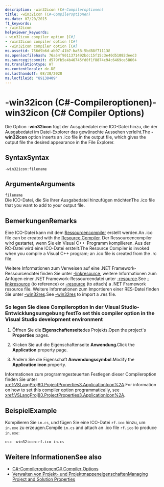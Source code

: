 ```yaml
---
description: -win32icon (C#-Compileroptionen)
title: -win32icon (C#-Compileroptionen)
ms.date: 07/20/2015
f1_keywords:
- /win32icon
helpviewer_keywords:
- win32icon compiler option [C#]
- /win32icon compiler option [C#]
- -win32icon compiler option [C#]
ms.assetid: 756d9b6d-ab07-41b7-ba58-5bd88f711138
ms.openlocfilehash: 76a54f9011371492bdc15f15c3e40d51082deed3
ms.sourcegitcommit: d579fb5e4b46745fd0f1f8874c94c6469ce58604
ms.translationtype: HT
ms.contentlocale: de-DE
ms.lasthandoff: 08/30/2020
ms.locfileid: "89138409"
---
```

# <a name="-win32icon-c-compiler-options"></a><span data-ttu-id="25f13-103">-win32icon (C#-Compileroptionen)</span><span class="sxs-lookup"><span data-stu-id="25f13-103">-win32icon (C# Compiler Options)</span></span>
<span data-ttu-id="25f13-104">Die Option **-win32icon** fügt der Ausgabedatei eine ICO-Datei hinzu, die der Ausgabedatei im Datei-Explorer das gewünschte Aussehen verleiht.</span><span class="sxs-lookup"><span data-stu-id="25f13-104">The **-win32icon** option inserts an .ico file in the output file, which gives the output file the desired appearance in the File Explorer.</span></span>  
  
## <a name="syntax"></a><span data-ttu-id="25f13-105">Syntax</span><span class="sxs-lookup"><span data-stu-id="25f13-105">Syntax</span></span>  
  
```console  
-win32icon:filename  
```  
  
## <a name="arguments"></a><span data-ttu-id="25f13-106">Argumente</span><span class="sxs-lookup"><span data-stu-id="25f13-106">Arguments</span></span>  
 `filename`  
 <span data-ttu-id="25f13-107">Die ICO-Datei, die Sie Ihrer Ausgabedatei hinzufügen möchten</span><span class="sxs-lookup"><span data-stu-id="25f13-107">The .ico file that you want to add to your output file.</span></span>  
  
## <a name="remarks"></a><span data-ttu-id="25f13-108">Bemerkungen</span><span class="sxs-lookup"><span data-stu-id="25f13-108">Remarks</span></span>  
 <span data-ttu-id="25f13-109">Eine ICO-Datei kann mit dem [Ressourcencompiler](/windows/desktop/menurc/resource-compiler) erstellt werden.</span><span class="sxs-lookup"><span data-stu-id="25f13-109">An .ico file can be created with the [Resource Compiler](/windows/desktop/menurc/resource-compiler).</span></span> <span data-ttu-id="25f13-110">Der Ressourcencompiler wird gestartet, wenn Sie ein Visual C++-Programm kompilieren. Aus der RC-Datei wird eine ICO-Datei erstellt.</span><span class="sxs-lookup"><span data-stu-id="25f13-110">The Resource Compiler is invoked when you compile a Visual C++ program; an .ico file is created from the .rc file.</span></span>  
  
 <span data-ttu-id="25f13-111">Weitere Informationen zum Verweisen auf eine .NET Framework-Ressourcendatei finden Sie unter [-linkresource](./linkresource-compiler-option.md), weitere Informationen zum Anfügen einer .NET Framework-Ressourcendatei unter [-resource](./resource-compiler-option.md).</span><span class="sxs-lookup"><span data-stu-id="25f13-111">See [-linkresource](./linkresource-compiler-option.md) (to reference) or [-resource](./resource-compiler-option.md) (to attach) a .NET Framework resource file.</span></span> <span data-ttu-id="25f13-112">Weitere Informationen zum Importieren einer RES-Datei finden Sie unter [-win32res](./win32res-compiler-option.md).</span><span class="sxs-lookup"><span data-stu-id="25f13-112">See [-win32res](./win32res-compiler-option.md) to import a .res file.</span></span>  
  
### <a name="to-set-this-compiler-option-in-the-visual-studio-development-environment"></a><span data-ttu-id="25f13-113">So legen Sie diese Compileroption in der Visual Studio-Entwicklungsumgebung fest</span><span class="sxs-lookup"><span data-stu-id="25f13-113">To set this compiler option in the Visual Studio development environment</span></span>  
  
1. <span data-ttu-id="25f13-114">Öffnen Sie die **Eigenschaftenseite**des Projekts.</span><span class="sxs-lookup"><span data-stu-id="25f13-114">Open the project's **Properties** pages.</span></span>  
  
2. <span data-ttu-id="25f13-115">Klicken Sie auf die Eigenschaftenseite **Anwendung**.</span><span class="sxs-lookup"><span data-stu-id="25f13-115">Click the **Application** property page.</span></span>  
  
3. <span data-ttu-id="25f13-116">Ändern Sie die Eigenschaft **Anwendungssymbol**.</span><span class="sxs-lookup"><span data-stu-id="25f13-116">Modify the **Application icon** property.</span></span>  
  
 <span data-ttu-id="25f13-117">Informationen zum programmgesteuerten Festlegen dieser Compileroption finden Sie unter <xref:VSLangProj80.ProjectProperties3.ApplicationIcon%2A>.</span><span class="sxs-lookup"><span data-stu-id="25f13-117">For information on how to set this compiler option programmatically, see <xref:VSLangProj80.ProjectProperties3.ApplicationIcon%2A>.</span></span>  
  
## <a name="example"></a><span data-ttu-id="25f13-118">Beispiel</span><span class="sxs-lookup"><span data-stu-id="25f13-118">Example</span></span>  
 <span data-ttu-id="25f13-119">Kompilieren Sie `in.cs`, und fügen Sie eine ICO-Datei `rf.ico` hinzu, um `in.exe` zu erzeugen.</span><span class="sxs-lookup"><span data-stu-id="25f13-119">Compile `in.cs` and attach an .ico file `rf.ico` to produce `in.exe`:</span></span>  
  
```console  
csc -win32icon:rf.ico in.cs  
```  
  
## <a name="see-also"></a><span data-ttu-id="25f13-120">Weitere Informationen</span><span class="sxs-lookup"><span data-stu-id="25f13-120">See also</span></span>

- [<span data-ttu-id="25f13-121">C#-Compileroptionen</span><span class="sxs-lookup"><span data-stu-id="25f13-121">C# Compiler Options</span></span>](./index.md)
- [<span data-ttu-id="25f13-122">Verwalten von Projekt- und Projektmappeneigenschaften</span><span class="sxs-lookup"><span data-stu-id="25f13-122">Managing Project and Solution Properties</span></span>](/visualstudio/ide/managing-project-and-solution-properties)
